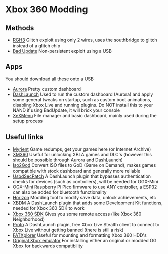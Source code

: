 # Xbox 360 Modding

## Methods
* [RGH3](./RGH3.md) Glitch exploit using only 2 wires, uses the southbridge to glitch instead of a glitch chip
* [Bad Update](./Bad%20Update.md) Non-persistent exploit using a USB

## Apps
You should download all these onto a USB
* [Aurora](http://phoenix.xboxunity.net) Pretty custom dashboard
* [DashLaunch](https://digiex.net/threads/dash-launch-3-21-for-jtag-rgh-xbox-360s-running-freeboot.11024/) Used to run the custom dashboard (Aurora) and apply some general tweaks on startup, such as custom boot animations, disabling Xbox Live and running plugins. Do NOT install this to your NAND if using BadUpdate, it will brick your console
* [XeXMenu](https://digiex.net/threads/xexmenu-1-1-download-xex-menu-iso-live-and-xex-file-manager-for-xbox-360.11096/) File manager and basic dashboard, mainly used during the setup process

## Useful links
* [Myrient](https://myrient.erista.me/files/Redump/Microsoft%20-%20Xbox%20360/) Game redumps, get your games here (or Internet Archive)
* [XM360](https://digiex.net/threads/xm360-2-0d-download-xbox-360-jtag-xbla-dlc-tu-content-organiser.7999/) Useful for unlocking XBLA games and DLC's (however this should be possible through Aurora and DashLaunch)
* [Iso2God](https://github.com/r4dius/Iso2God) Convert ISO files to GoD (Game on Demand), makes games compatible with stock dashboard and generally more reliable
* [UsbdSecPatch](https://github.com/InvoxiPlayGames/UsbdSecPatch) A DashLaunch plugin that bypasses authentication checks for devices (such as controllers), will be needed for OGX-Mini
* [OGX-Mini](https://github.com/wiredopposite/OGX-Mini) Raspberry Pi Pico firmware to use ANY controller, a ESP32 can also be added for bluetooth functionality
* [Horizon](https://www.wemod.com/horizon) Modding tool to modify save data, unlock achievements, etc
* [XBDM](https://digiex.net/threads/xbox-360-jtag-xbdm-download.9243/) A DashLaunch plugin that adds some Development Kit functions, needed for Xbox 360 SDK to work
* [Xbox 360 SDK](https://www.mediafire.com/file/l9786i9endh5w5e/XBOX360_SDK_21256.3.exe/file) Gives you some remote access (like Xbox 360 Neighborhood)
* [Proto](https://xbox360hub.com/xbox-live-stealth/) A DashLaunch plugin, free Xbox Live Stealth client to connect to Xbox Live without getting banned (there is still a risk)
* [FATXplorer](https://fatxplorer.eaton-works.com/download/) Useful for mounting and formatting Xbox 360 HDD's
* [Original Xbox emulator](https://fatxplorer.eaton-works.com/restoring-original-xbox-backwards-compatibility/) For installing either an original or modded OG Xbox for backwards compatibility
